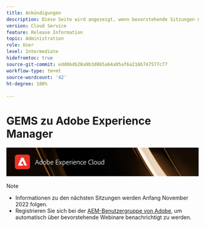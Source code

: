 ```yaml
---
title: Ankündigungen
description: Diese Seite wird angezeigt, wenn bevorstehende Sitzungen noch nicht definiert sind.
version: Cloud Service
feature: Release Information
topic: Administration
role: User
level: Intermediate
hidefromtoc: true
source-git-commit: edd0bdb28a9b3d065a64a95af6a216b747577c77
workflow-type: tm+mt
source-wordcount: '42'
ht-degree: 100%

---
```


# GEMS zu Adobe Experience Manager

![](assets/ADX_Gems.png)

>[!NOTE]
>
>* Informationen zu den nächsten Sitzungen werden Anfang November 2022 folgen.
>* Registrieren Sie sich bei der [AEM-Benutzergruppe von Adobe](https://aem-augs.adobe.com/), um automatisch über bevorstehende Webinare benachrichtigt zu werden.

